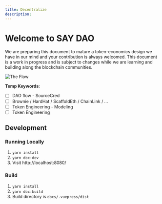 ```yaml
---
title: Decentralize
description:
---
```


# Welcome to SAY DAO

We are preparing this document to mature a token-economics design we have in our mind and your contribution is always welcomed. This document is a work in progress and is subject to changes while we are learning and building along the blockchain communities.

![The Flow](https://github.com/ehsan-g/road-map-docs/blob/maindocs/.vuepress/public/sayFlow.png?raw=true)

**Temp Keywords**:

- [ ] DAO flow - SourceCred
- [ ] Brownie / HardHat / ScaffoldEth / ChainLink / ...
- [ ] Token Engineering - Modeling
- [ ] Token Engineering

## Development

### Running Locally

1. `yarn install`
2. `yarn doc:dev`
3. Visit http://localhost:8080/

### Build

1. `yarn install`
2. `yarn doc:build`
3. Build directory is `docs/.vuepress/dist`
